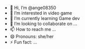 - 👋 Hi, I’m @ange08350
- 👀 I’m interested in video game
- 🌱 I’m currently learning Game dev
- 💞️ I’m looking to collaborate on ...
- 📫 How to reach me ...
- 😄 Pronouns: she/her
- ⚡ Fun fact: ...

<!---
ange08350/ange08350 is a ✨ special ✨ repository because its `README.md` (this file) appears on your GitHub profile.
You can click the Preview link to take a look at your changes.
--->
